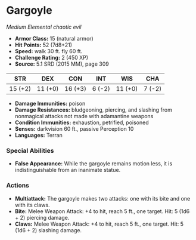 # Gargoyle

*Medium* *Elemental* *chaotic evil*

- **Armor Class:** 15 (natural armor)
- **Hit Points:** 52 (7d8+21)
- **Speed:** walk 30 ft. fly 60 ft.
- **Challenge Rating:** 2 (450 XP)
- **Source:** 5.1 SRD (2015 MM), page 309

| STR | DEX | CON | INT | WIS | CHA |
| --- | --- | --- | --- | --- | --- |
| 15 (+2) | 11 (+0) | 16 (+3) | 6 (-2) | 11 (+0) | 7 (-2) |

- **Damage Immunities:** poison
- **Damage Resistances:** bludgeoning, piercing, and slashing from nonmagical attacks not made with adamantine weapons
- **Condition Immunities:** exhaustion, petrified, poisoned
- **Senses:** darkvision 60 ft., passive Perception 10
- **Languages:** Terran

### Special Abilities

- **False Appearance:** While the gargoyle remains motion less, it is indistinguishable from an inanimate statue.

### Actions

- **Multiattack:** The gargoyle makes two attacks: one with its bite and one with its claws.
- **Bite:** Melee Weapon Attack: +4 to hit, reach 5 ft., one target. Hit: 5 (1d6 + 2) piercing damage.
- **Claws:** Melee Weapon Attack: +4 to hit, reach 5 ft., one target. Hit: 5 (1d6 + 2) slashing damage.


